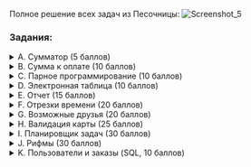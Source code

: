 Полное решение всех задач из Песочницы:
![Screenshot_5](https://github.com/Gladarfin/OzonContestSandbox/assets/59795136/5891ecca-d0ce-4746-b5db-60248d4b14a2)


<h3>Задания:</h3>

<details>
  <summary>A. Сумматор (5 баллов)</summary>

<h2><p>A. Сумматор (5 баллов)</p></h2>

- ограничение по времени на тест: *3 секунды*
- ограничение по памяти на тест: *256 мегабайт*
- ввод: *стандартный ввод*
- вывод: *стандартный вывод*

Эта задача познакомит вас с тестирующей системой Codeforces.
Правильные решения задач должны проходить все заранее заготовленные тесты жюри и укладываться в ограничения по времени/памяти на каждом тесте.
Ниже перечислены технические требования к решениям:

- решение располагается в одном файле исходного кода;
- решение читает входные данные со стандартного ввода (экрана);
- решение пишет выходные данные на стандартный вывод (экран);
- решение не взаимодействует как-либо с другими ресурсами компьтера (сеть, жесткий диск, процессы и прочее);
- решение использует только стандартную библиотеку языка;
- решение располагается в пакете по-умолчанию (или его аналоге для вашего языка), имеют стандартную точку входа для консольных программ;

гарантируется, что во всех тестах выполняются все ограничения, что содержатся в условии задачи — как-либо проверять входные данные на корректность не надо, все тесты строго соответствуют описанному в задаче формату;
выводи ответ в точности в том формате, как написано в условии задачи (не надо выводить «поясняющих» комментариев типа введите число или ответ равен);
решения можно отправлять сколько угодно раз (пожалуйста, только без абьюза системы).
Для вашего удобства тесты, на которых будут тестироваться ваши решения, являются открытыми. В каждой задаче можно скачать архив тестов (смотрите сайдбар справа, раздел «Материалы соревнования»).

## Перейдём к задаче.

Напишите программу, которая выводит сумму двух целых чисел.

Так как это ознакомительная задача, то вы можете посмотреть и отправить авторские примеры решений (смотрите ссылку в сайдбаре в разделе «Материалы соревнования»). Конечно, в других задачах примеры решений не предоставляются.

### Входные данные
В первой строке входных данных содержится целое число **t** (1 ≤ t ≤ 10^4) — количество наборов входных данных в тесте.

Далее следуют описания **t** наборов входных данных, один набор в строке.

В первой (и единственной) строке набора записаны два целых числа **a** и **b** (−1000 ≤ a, b ≤ 1000).

### Выходные данные
Для каждого набора входных данных выведите сумму двух заданных чисел, то есть  **a + b**.
</details>

<details>
<summary>B. Сумма к оплате (10 баллов)</summary>
  
<h2><p>B. Сумма к оплате (10 баллов)</p></h2>

- ограничение по времени на тест: *1 секунда*
- ограничение по памяти на тест: *256 мегабайт*
- ввод: *стандартный ввод*
- вывод:  *стандартный вывод*
***
В магазине акция: «купи три одинаковых товара и заплати только за два». Конечно, каждый купленный товар может участвовать лишь в одной акции. Акцию можно использовать многократно.

Например, если будут куплены 7 товаров одного вида по цене 2 за штуку и 5 товаров другого вида по цене 3 за штуку, то вместо 7 * 2 + 5 * 3 надо будет оплатить 5 * 2 + 4 * 3 = 22.

Считая, что одинаковые цены имеют только одинаковые товары, найдите сумму к оплате.

Неполные решения этой задачи (например, недостаточно эффективные) могут быть оценены частичным баллом.

### Входные данные

В первой строке записано целое число **t** (1 ≤ t ≤ 10**4) — количество наборов входных данных.

Далее записаны наборы входных данных. Каждый начинается строкой, которая содержит **n** (1 ≤ n ≤ 2 * 10^5) — количество купленных товаров. Следующая строка содержит их цены *p1,p2,…,pn* (1 ≤ pi ≤ 10^4). Если цены двух товаров одинаковые, то надо считать, что это один и тот товар.

Гарантируется, что сумма значений **n** по всем тестам не превосходит 2 * 10^5.

### Выходные данные

Выведите **t** целых чисел — суммы к оплате для каждого из наборов входных данных.
</details>


<details>
<summary>C. Парное программирование (10 баллов)</summary>

<h2><p>C. Парное программирование (10 баллов)</p></h2>
  
- ограничение по времени на тест: *1 секунда*
- ограничение по памяти на тест: *512 мегабайт*
- ввод: *стандартный ввод*
- вывод: *стандартный вывод*
***
В компании работает **n** разработчиков, где **n** — четное число. Сумасшедший менеджер решил разбить всех разработчиков на команды по два человека.

Для этого он составил список всех разработчиков и назначил каждому из них номер по списку (от 1 до **n**)
и значение **ai** — уровень мастерства **i**-го в списке разработчика.

Очередную команду он составляет следующим образом:

первый разработчик в команде тот, кто идет первым в списке;
ему в пару подбирается такой, что разница их уровней минимальна (то есть минимально значение *|ai−aj|*, где **|x|** — это модуль числа **x/*);
если таких кандидатов несколько, то выбирается из них тот, кто находится раньше в списке;
эти два разработчика образуют команду и удаляются из списка.
Например, если массив a равен *[2,1,3,1,1,4]*, то формирование команд будет происходить следующим образом:

назначим разработчикам номера *[1,2,3,4,5,6]* в соответствии с их положением в списке, первый среди них имеет номер **1**,
его уровень мастерства *a1=2*, подходящими (с минимальной абсолютной разностью) являются разработчики с номерами *2,3,4,5*,
первый среди них **2**, таким образом первая команда — это разработчики с номерами **1** и **2/*;
оставшиеся разработчики теперь имеют номера *[3,4,5,6]*, первый среди них **3**, его уровень *a3=3*,
разработчик с минимальной абсолютной разностью только один (номер **6**), таким образом команда — разработчики с номерами **3** и **6**;
оставшиеся разработчики имеют номера *[4,5]*, первый среди них **4**, его уровень *a4=1*,
остался только разработчик с номером **5**, таким образом третья команда — разработчики с номерами **4** и **5**.
Ваша задача — помочь сумасшедшему менеджеру промоделировать процесс разбиения на команды. Обратите внимание,
что команды должны быть выведены в порядке, описанном выше в условии.

### Входные данные
Первая строка содержит одно целое число **t** (1 ≤ t ≤ 50) — количество наборов входных данных.

Первая строка каждого набора содержит одно целое число **n** (2 ≤ n ≤ 50; **n** четное) — количество разработчиков.

Вторая строка содержит *n* целых чисел *a1,a2,…,an* (1 ≤ ai ≤ 100), где **ai** — уровень мастерства *i*-го разработчика.

### Выходные данные
Для каждого набора входных данных выведите n2 строк, **i**-я строка должна содержать пару чисел — номер
первого и второго разработчика в **i**-й команде в порядке, описанном в условии.

Выводите пустую строку между выводами для наборов входных данных.
</details>

<details>
<summary>D. Электронная таблица (10 баллов)</summary>


<h2><p>D. Электронная таблица (10 баллов)</p></h2>
  
- ограничение по времени на тест: *1 секунда*
- ограничение по памяти на тест: *256 мегабайт*
- ввод: **стандартный ввод**
- вывод: **стандартный вывод**
***
Вам необходимо написать часть функциональности обработки сортировок в электронных таблицах.

Задана прямоугольная таблица **n × m** (**n** строк по **m** столбцов) из целых чисел.

Если кликнуть по заголовку **i**-го столбца, то строки таблицы пересортируются таким образом, что в этом столбце значения будут идти по неубыванию (то есть возрастанию или равенству). При этом, если у двух строк одинаковое значение в этом столбце, то относительный порядок строк не изменится.

## Рассмотрим пример.

В этом примере сначала клик был совершен по второму столбцу, затем по первому и, наконец, по третьему.

Заметим, что если кликнуть подряд два раза в один столбец, то после второго клика таблица не изменится (в момент второго клика она уже отсортирована по этому столбцу).

Обработайте последовательность кликов и выведите состояние таблицы после всех кликов.

Неполные решения этой задачи (например, недостаточно эффективные) могут быть оценены частичным баллом.

### Входные данные

В первой строке записано целое число **t** (1 ≤ t ≤ 100) — количество наборов входных данных в файле. Далее следуют описания наборов, перед каждым из них записана пустая строка.

В первой строке набора записаны два целых числа **n** и **m** (1 ≤ n, m ≤ 30) — количество строк и столбцов в таблице.

Далее следуют **n** строк по **m** целых чисел в каждой — начальное состояние таблицы. Все элементы таблицы от 1 до 100.

Затем входные данные содержат строку с один целым числом **k** (1 ≤ k ≤ 30) — количество кликов.

Следующая строка содержит **k** целых чисел *c1,c2,…,ck* (1 ≤ ci ≤ m) — номера столбцов, по которым были осуществлены клики. Клики даны в порядке их совершения.

### Выходные данные

Для каждого набора входных данных выведите **n** строк по **m** чисел в каждой — итоговое состояние таблицы. После каждого набора выходных данных выводите дополнительный перевод строки.
</details>

<details>
<summary>E. Отчет (15 баллов)</summary>

<h2><p>E. Отчет (15 баллов)</p></h2>
  
- ограничение по времени на тест: *2 секунды*
- ограничение по памяти на тест: *512 мегабайт*
- ввод: *стандартный ввод*
- вывод: *стандартный вывод*
***
Директор IT-корпорации оценивает эффективность работы сотрудников по различным показателям и критериям. Один из этих критериев сформулирован следующим образом: приступив к некоторому заданию, сотрудник должен завершить его, не переключаясь на другие задания.

Чтобы проверить сотрудников на соответствие этому критерию, директор потребовал от каждого сотрудника отчет о том, какие задания он выполнял в последние **n** дней. Отчет — это последовательность из **n** целых чисел *a1,a2,…,an*, где **ai** — идентификатор задания, которое сотрудник выполнял в **i**-й день.

Вам необходимо написать программу, проверяющую, соответствует ли сотрудник критерию по его отчету. Сотрудник соответствует этому критерию, если не существует такого задания x, которое выполнялось с перерывом (т. е. в некоторый день **i** сотрудник выполнял задание **x**, в дни с **i + 1** по **j − 1** он занимался другими заданиями, а в день **j** сотрудник продолжил выполнение задания **x**, при этом **j > i + 1**). Иными словами, каждое задание, которое выполнял сотрудник, должно занимать один непрерывный отрезок дней.

Неполные решения этой задачи (например, недостаточно эффективные) могут быть оценены частичным баллом.

### Входные данные

В первой строке задано одно целое число **t** (1 ≤ t ≤ 10) — количество наборов входных данных.

Каждый набор входных данных состоит из двух строк. В первой строке задано одно целое число **n** (3 ≤ n ≤ 50000). Во второй строке заданы n целых чисел *a1,a2,…,an* (1 ≤ ai ≤ n) — отчет сотрудника.

### Выходные данные

Для каждого набора входных данных выведите ответ на отдельной строке. Если отчет соответствует критерию, выведите **YES**, иначе выведите **NO**.
</details>

<details>
<summary>F. Отрезки времени (20 баллов)</summary>

<h2><p>F. Отрезки времени (20 баллов)</p></h2>

- ограничение по времени на тест: *2 секунды*
- ограничение по памяти на тест: *512 мегабайт*
- ввод: *стандартный ввод*
- вывод: *стандартный вывод*
***
Вам задан набор отрезков времени. Каждый отрезок задан в формате HH:MM:SS-HH:MM:SS, то есть сначала заданы часы, минуты и секунды левой границы отрезка, а затем часы, минуты и секунды правой границы.

Вам необходимо выполнить валидацию заданного набора отрезков времени. Иными словами, вам нужно проверить следующие условия:

часы, минуты и секунды заданы корректно (то есть часы находятся в промежутке от 0 до 23, а минуты и секунды — в промежутке от 0 до 59);
левая граница отрезка находится не позже его правой границы (но границы могут быть равны);
никакая пара отрезков не пересекается (даже в граничных моментах времени).
Вам необходимо вывести **YES**, если заданный набор отрезков времени проходит валидацию, и **NO** в противном случае.

Вам необходимо ответить на **t** независимых наборов тестовых данных.

Неполные решения этой задачи (например, недостаточно эффективные) могут быть оценены частичным баллом.

### Входные данные

Первая строка входных данных содержит одно целое число **t** (1 ≤ t ≤ 10) — количество наборов тестовых данных. Затем следуют **t** наборов.

Первая строка набора содержит одно целое число **n** (1 ≤ n ≤ 2 * 10 ^ 4) — количество отрезков времени. В следующих **n** строках следуют описания отрезков.

Описание отрезка времени задано в формате HH:MM:SS-HH:MM:SS, где HH, MM и SS — последовательности из двух цифр. Заметьте, что никаких пробелов в описании формата нет. Также ни в одном описании нет пробелов в начале и конце строки.

### Выходные данные

Для каждого набора тестовых данных выведите ответ — **YES**, если заданный набор отрезков времени проходит валидацию, и **NO** в противном случае. Ответы выводите в порядке следования наборов во входных данных.
</details>


<details>
<summary>G. Возможные друзья (20 баллов)</summary>

<h2><p>G. Возможные друзья (20 баллов)</p></h2>
  
- ограничение по времени на тест: *3 секунды*
- ограничение по памяти на тест: *512 мегабайт*
- ввод: *стандартный ввод*
- вывод: *стандартный вывод*
***
Во многих социальных сетях у пользователей есть возможность указать других пользователей как своих друзей. Помимо этого, часто существует система рекомендации друзей, которая показывает пользователям людей, с которыми они знакомы косвенно (через кого-то из своих друзей), и предлагает добавить этих людей в список друзей. Вам предстоит разработать систему рекомендации друзей.

В интересующей нас социальной сети n пользователей, каждому из которых присвоен уникальный **id** от **1** до **n**. У каждого пользователя этой сети не более **5** друзей. Очевидно, ни один пользователь не является другом самому себе, и если пользователь **x** в списке друзей **у** пользователя **y**, то и пользователь **y** входит в список друзей пользователя **x**.

Опишем, как должен формироваться список возможных друзей для каждого пользователя. Для пользователя **x** в список должны входить такие пользователи **y**, что:

**y** не является другом **x** и не совпадает с **x**;
у пользователя **y** и у пользователя **x** есть хотя бы один общий друг;
не существует такого пользователя **y***, который удовлетворяет первым двум ограничениям, и у которого строго больше общих друзей с **x**, чем у **y** с **x**.
Иными словами, в список возможных друзей пользователя **x** входят все такие пользователи, не являющиеся его друзьями, для которых количество общих друзей с **x** максимально. Обратите внимание, что список возможных друзей может быть пустым.

Вы должны написать программу, которая по заданной структуре социальной сети формирует списки возможных друзей для всех пользователей сети.

Неполные решения этой задачи (например, недостаточно эффективные) могут быть оценены частичным баллом.

### Входные данные

В первой строке заданы два целых числа **n** и **m** (2 ≤ n ≤ 50000; 0 ≤ m ≤ min(n(n − 1) / 2, 5n / 2)) — количество пользователей и количество пар друзей, соответственно.

Далее следуют m строк, в каждой из которых заданы два целых числа **xi** и **yi** (1 ≤ xi,yi ≤ n; xi ≠ yi) — очередная пара друзей в социальной сети. Каждая пара друзей задается не более одного раза; у каждого пользователя не более **5** друзей.

### Выходные данные

Для каждого пользователя от **1** до **n** выведите в отдельной строке список его возможных друзей в следующем формате:

если список возможных друзей пуст, выведите одно целое число **0**;
иначе выведите **i**d возможных друзей пользователя в возрастающем порядке.
</details>
<details>
<summary>H. Валидация карты (25 баллов)</summary>

<h2><p>H. Валидация карты (25 баллов)</p></h2>
  
- ограничение по времени на тест: *1 секунда*
- ограничение по памяти на тест: *512 мегабайт*
- ввод: *стандартный ввод*
- вывод: *стандартный вывод*
***
В этой задаче вам необходимо реализовать валидацию корректности карты для стратегической компьютерной игры.

Карта состоит из гексагонов (шестиугольников), каждый из которых принадлежит какому-то региону карты. В файлах игры карта представлена как n строк по m символов в каждой (строки и символы в них нумеруются с единицы). Каждый нечетный символ каждой четной строки и каждый четный символ каждой нечетной строки — точка (символ . с ASCII кодом 46); все остальные символы соответствуют гексагонам и являются заглавными буквами латинского алфавита. Буква указывает на то, какому региону принадлежит гексагон.

Посмотрите на картинку ниже, чтобы понять, как описание карты в файлах игры соответствует карте из шестиугольников.

Соответствие описания карты в файле (слева) и самой карты (справа). Регионы **R**, **G**, **V**, **Y** и **B** окрашены в красный, зеленый, фиолетовый, желтый и синий цвет, соответственно.
Вы должны проверить, что каждый регион карты является одной связной областью. Иными словами, не должно быть двух гексагонов, принадлежащих одному и тому же региону, которые не соединены другими гексагонами этого же региона.

Карта слева является корректной. Карта справа не является корректной, так как гексагоны, обозначенные цифрами 1 и 2, принадлежат одному и тому же региону (обозначенному красным цветом), но не соединены другими гексагонами этого региона.
Неполные решения этой задачи (например, недостаточно эффективные) могут быть оценены частичным баллом.

### Входные данные

В первой строке задано одно целое число **t** (1 ≤ t ≤ 100) — количество наборов входных данных.

Первая строка набора входных данных содержит два целых числа **n** и **m** (2 ≤ n, m ≤ 20) — количество строк и количество символов в каждой строке в описании карты.

Далее следуют **n** строк по **m** символов в каждой — описание карты. Каждый нечетный символ каждой четной строки и каждый четный символ каждой нечетной строки — точка (символ . с ASCII кодом 46); все остальные символы соответствуют гексагонам и являются заглавными буквами латинского алфавита.

### Выходные данные

На каждый набор входных данных выведите ответ в отдельной строке — **YES**, если каждый регион карты представляет связную область, или **NO**, если это не так.
</details>

<details>
<summary>I. Планировщик задач (30 баллов)</summary>

<h2><p>I. Планировщик задач (30 баллов)</p></h2>
  
- ограничение по времени на тест: *3 секунды*
- ограничение по памяти на тест: *256 мегабайт*
- ввод: *стандартный ввод*
- вывод: *стандартный вывод*
***
Представьте, вы собрали собственный сервер из **n** разнородных процессоров и теперь решили создать для него простейший планировщик задач.

Ваш сервер состоит из **n** процессоров. Но так как процессоры разные, то и достигают они одинаковой скорости работы при разном энергопотреблении. А именно, **i**-й процессор в нагрузке тратит **ai** энергии за одну секунду.

Вашему серверу в качестве тестовой нагрузки придет **m** задач. Про каждую задачу вам известны два значения: **tj** и **lj** — момент времени, когда задача **j** придет и время выполнения задачи в секундах.

Для начала вы решили реализовать простейший планировщик, ведущий себя следующим образом: в момент **tj** прихода задачи, вы выбираете свободный процессор с минимальным энергопотреблением и выполняете данную задачу на выбранном процессоре все заданное время. Если к моменту прихода задачи свободных процессоров нет, то вы просто отбрасываете задачу.

Процессор, на котором запущена задача **j** будет занят ровно **lj** секунд, то есть освободится ровно в момент **tj + lj** и в этот же момент уже может быть назначен для выполнения какой-то другой задачи.

Определите суммарное энергопотребление вашего сервера при обработке m заданных задач (будем считать, что процессоры в простое не потребляют энергию).

Неполные решения этой задачи (например, недостаточно эффективные) могут быть оценены частичным баллом.

### Входные данные

В первой строке заданы два целых числа **n** и **m** (1 ≤ n, m ≤ 3 * 10^5) — количество процессоров и задач соответственно.

Во второй строке заданы **n** целых чисел *a1,a2,…,an* (1 ≤ ai ≤ 10^6) — энергопотребление соответствующих процессоров под нагрузкой в секунду. Все энергопотребления различны.

В следующих **m** строках заданы описания задач: по одному в строке. В **j**-й строке заданы два целых числа **tj** и **lj** (1 ≤ tj ≤ 10^9;  1 ≤ lj ≤ 10^6) — момент прихода **j**-й задачи и время ее выполнения.

Все времена прихода **tj** различны, и задачи заданы в порядке времени прихода.

### Выходные данные

Выведите единственное число — суммарное энергопотребление сервера, если потреблением энергии в простое можно пренебречь.
</details>

<details>
<summary>J. Рифмы (30 баллов)</summary>

<h2><p>J. Рифмы (30 баллов)</p></h2>
  
- ограничение по времени на тест: *2 секунды*
- ограничение по памяти на тест: *512 мегабайт*
- ввод: *стандартный ввод*
- вывод: *стандартный вывод*
***
Вы разрабатываете программу автоматической генерации стихотворений. Один из модулей этой программы должен подбирать рифмы к словам из некоторого словаря.

Словарь содержит **n** различных слов. Словами будем называть последовательности из *1—10* строчных букв латинского алфавита.

Зарифмованность двух слов — это длина их наибольшего общего суффикса (суффиксом будем называть какое-то количество букв в конце слова). Например:

task и flask имеют зарифмованность 3 (наибольший общий суффикс — ask);
decide и code имеют зарифмованность 2 (наибольший общий суффикс — de);
id и void имеют зарифмованность 2 (наибольший общий суффикс — id);
code и forces имеют зарифмованность 0.
Ваша программа должна обработать **q** запросов следующего вида: дано слово **ti** (возможно, принадлежащее словарю), необходимо найти слово из словаря, которое не совпадает с **ti** и имеет максимальную зарифмованность с **ti** среди всех слов словаря, не совпадающих с **ti**. Если подходящих слов несколько — выведите любое из них.

Неполные решения этой задачи (например, недостаточно эффективные) могут быть оценены частичным баллом.

### Входные данные

Первая строка содержит одно целое число **n** (2 ≤ n ≤ 50000) — размер словаря.

Далее следуют **n** строк, **i**-я строка содержит одну строку **si** (1 ≤ |si| ≤ 10) — **i**-е слово из словаря. В словаре все слова различны.

Следующая строка содержит одно целое число **q** (1 ≤ q ≤ 50000) — количество запросов.

Далее следуют **q** строк, **i**-я строка содержит одну строку **ti** (1 ≤ |ti| ≤ 10) — **i**-й запрос.

Каждая строка **si** и каждая строка **ti** состоит только из строчных букв латинского алфавита.

### Выходные данные

Для каждого запроса выведите одну строку — слово из словаря, которое не совпадает с заданным в запросе и имеет с ним максимальную зарифмованность (если таких несколько — выведите любое).
</details>

<details>
<summary>K. Пользователи и заказы (SQL, 10 баллов)</summary>

<h2><p>K. Пользователи и заказы (SQL, 10 баллов)</p></h2>
  
- ограничение по времени на тест: *15 секунд*
- ограничение по памяти на тест: *1024 мегабайта*
- ввод: *стандартный ввод*
- вывод" *стандартный вывод*
- ***
Это необычная задача — вам надо написать SQL-запрос.
В качестве решения вы должны отослать один запрос к базе данных, который возвращает требуемые данные.
При проверке вашего решения используется PostgreSQL 15.1.
В качестве входных данных вам предоставляется дамп состояния базы данных. Обратите внимание,
что время работы вашего решения на тесте включает восстановление состояния базы данных из дампа,
но это время значительно меньше ограничения по времени.
Вы можете использовать сервис http://sqlfiddle.com/ как инструмент для запуска запросов.

Напишите запрос к базе данных, который возвращает всех пользователей, сделавших хотя бы один заказ.
Выведите всех таких пользователей, отсортировав их по имени (при равенстве по id).

Схема базы данных содержит две таблицы: users и orders, которые связаны отношением «один ко многим».
Изучите входные данные примера, чтобы подробно ознакомиться со схемой базы данных.
Диаграмма ниже иллюстрирует схему базы данных.

### Входные данные

Входными данными в этой задаче является дамп базы данных.
Вам он может быть полезен для ознакомления с состоянием базы данных для конкретного теста.
В качестве решения вы должны отправить один SQL-запрос.

### Выходные данные

Ваш SQL-запрос должен вывести всех пользователей в порядке неубывания их имён (по возрастанию id при равенстве имён).
Используйте collation по умолчанию.
</details>
